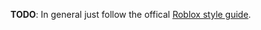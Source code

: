 **TODO**: In general just follow the offical [Roblox style guide](https://roblox.github.io/lua-style-guide/).